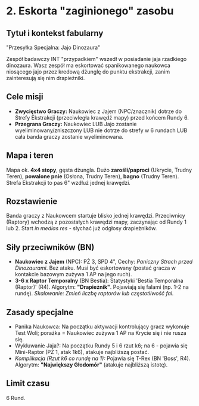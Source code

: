 # 2. Eskorta "zaginionego" zasobu

## Tytuł i kontekst fabularny

"Przesyłka Specjalna: Jajo Dinozaura"

Zespół badawczy INT "przypadkiem" wszedł w posiadanie jaja rzadkiego dinozaura. Wasz zespół ma eskortować spanikowanego naukowca niosącego jajo przez kredową dżunglę do punktu ekstrakcji, zanim zainteresują się nim drapieżniki.

## Cele misji

* **Zwycięstwo Graczy:** Naukowiec z Jajem (NPC/znacznik) dotrze do Strefy Ekstrakcji (przeciwległa krawędź mapy) przed końcem Rundy 6.
* **Przegrana Graczy:** Naukowiec LUB Jajo zostanie wyeliminowany/zniszczony LUB nie dotrze do strefy w 6 rundach LUB cała banda graczy zostanie wyeliminowana.

## Mapa i teren

Mapa ok. **4x4 stopy**, gęsta dżungla. Dużo **zarośli/paproci** (Ukrycie, Trudny Teren), **powalone pnie** (Osłona, Trudny Teren), **bagno** (Trudny Teren). Strefa Ekstrakcji to pas 6" wzdłuż jednej krawędzi.

## Rozstawienie

Banda graczy z Naukowcem startuje blisko jednej krawędzi. Przeciwnicy (Raptory) wchodzą z pozostałych krawędzi mapy, zaczynając od Rundy 1 lub 2. Start *in medias res* - słychać już odgłosy drapieżników.

## Siły przeciwników (BN)

* **Naukowiec z Jajem** (NPC): PŻ 3, SPD 4", Cechy: *Paniczny Strach przed Dinozaurami*. Bez ataku. Musi być eskortowany (postać gracza w kontakcie bazowym zużywa 1 AP na jego ruch).
* **3-6 x Raptor Temporalny** (BN Bestia): Statystyki 'Bestia Temporalna (Raptor)' (R4). Algorytm: **"Drapieżnik"**. Pojawiają się falami (np. 1-2 na rundę). *Skalowanie: Zmień liczbę raptorów lub częstotliwość fal.*

## Zasady specjalne

* Panika Naukowca: Na początku aktywacji kontrolujący gracz wykonuje Test Woli; porażka = Naukowiec zużywa 1 AP na Krycie się i nie rusza się.
* Wykluwanie Jaja?: Na początku Rundy 5 i 6 rzut k6; na 6 - pojawia się Mini-Raptor (PŻ 1, atak 1k6), atakuje najbliższą postać.
* *Komplikacja (Rzut k6 co rundę na 1):* Pojawia się T-Rex (BN 'Boss', R4). Algorytm: **"Największy Głodomór"** (atakuje najbliższą istotę).

## Limit czasu

6 Rund.
